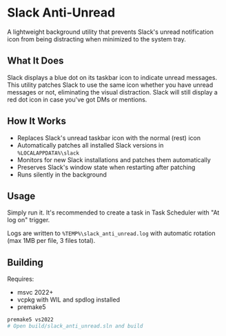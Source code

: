 # Slack Anti-Unread

A lightweight background utility that prevents Slack's unread notification icon from being distracting when minimized to the system tray.

## What It Does

Slack displays a blue dot on its taskbar icon to indicate unread messages. This utility patches Slack to use the same icon whether you have unread messages or not, eliminating the visual distraction. Slack will still display a red dot icon in case you've got DMs or mentions.


## How It Works

- Replaces Slack's unread taskbar icon with the normal (rest) icon
- Automatically patches all installed Slack versions in `%LOCALAPPDATA%\slack`
- Monitors for new Slack installations and patches them automatically
- Preserves Slack's window state when restarting after patching
- Runs silently in the background

## Usage

Simply run it.
It's recommended to create a task in Task Scheduler with "At log on" trigger.

Logs are written to `%TEMP%\slack_anti_unread.log` with automatic rotation (max 1MB per file, 3 files total).

## Building

Requires:
- msvc 2022+
- vcpkg with WIL and spdlog installed
- premake5

```sh
premake5 vs2022
# Open build/slack_anti_unread.sln and build

```
